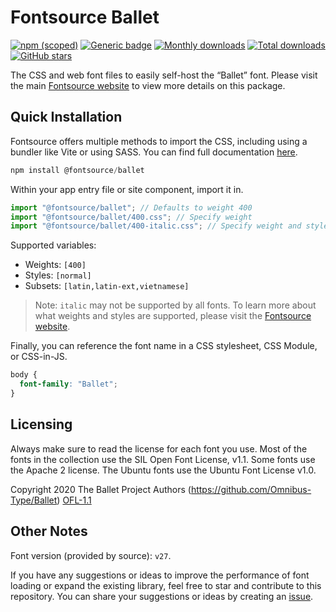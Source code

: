 # Fontsource Ballet

[![npm (scoped)](https://img.shields.io/npm/v/@fontsource/ballet?color=brightgreen)](https://www.npmjs.com/package/@fontsource/ballet) [![Generic badge](https://img.shields.io/badge/fontsource-passing-brightgreen)](https://github.com/fontsource/fontsource) [![Monthly downloads](https://badgen.net/npm/dm/@fontsource/ballet)](https://github.com/fontsource/fontsource) [![Total downloads](https://badgen.net/npm/dt/@fontsource/ballet)](https://github.com/fontsource/fontsource) [![GitHub stars](https://img.shields.io/github/stars/fontsource/fontsource.svg?style=social&label=Star)](https://github.com/fontsource/fontsource/stargazers)

The CSS and web font files to easily self-host the “Ballet” font. Please visit the main [Fontsource website](https://fontsource.org/fonts/ballet) to view more details on this package.

## Quick Installation

Fontsource offers multiple methods to import the CSS, including using a bundler like Vite or using SASS. You can find full documentation [here](https://fontsource.org/docs/getting-started/introduction).

```javascript
npm install @fontsource/ballet
```

Within your app entry file or site component, import it in.

```javascript
import "@fontsource/ballet"; // Defaults to weight 400
import "@fontsource/ballet/400.css"; // Specify weight
import "@fontsource/ballet/400-italic.css"; // Specify weight and style
```

Supported variables:
- Weights: `[400]`
- Styles: `[normal]`
- Subsets: `[latin,latin-ext,vietnamese]`

> Note: `italic` may not be supported by all fonts. To learn more about what weights and styles are supported, please visit the [Fontsource website](https://fontsource.org/fonts/ballet).

Finally, you can reference the font name in a CSS stylesheet, CSS Module, or CSS-in-JS.

```css
body {
  font-family: "Ballet";
}
```

## Licensing
Always make sure to read the license for each font you use. Most of the fonts in the collection use the SIL Open Font License, v1.1. Some fonts use the Apache 2 license. The Ubuntu fonts use the Ubuntu Font License v1.0.

Copyright 2020 The Ballet Project Authors (https://github.com/Omnibus-Type/Ballet)
[OFL-1.1](http://scripts.sil.org/OFL)

## Other Notes
Font version (provided by source): `v27`.

If you have any suggestions or ideas to improve the performance of font loading or expand the existing library, feel free to star and contribute to this repository. You can share your suggestions or ideas by creating an [issue](https://github.com/fontsource/fontsource/issues).